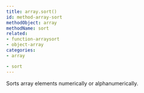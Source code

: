 ```yaml
---
title: array.sort()
id: method-array-sort
methodObject: array
methodName: sort
related:
- function-arraysort
- object-array
categories:
- array

- sort
---
```


Sorts array elements numerically or alphanumerically.